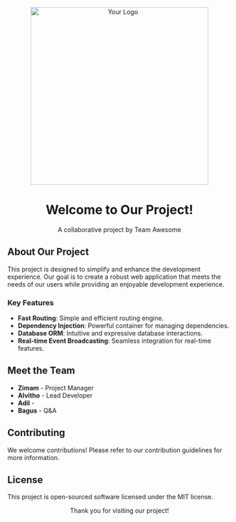 <p align="center"><img src="https://example.com/your-logo.png" width="400" alt="Your Logo"></p>

<h1 align="center">Welcome to Our Project!</h1>
<p align="center">A collaborative project by Team Awesome</p>

## About Our Project

This project is designed to simplify and enhance the development experience. Our goal is to create a robust web application that meets the needs of our users while providing an enjoyable development experience.

### Key Features
- **Fast Routing**: Simple and efficient routing engine.
- **Dependency Injection**: Powerful container for managing dependencies.
- **Database ORM**: Intuitive and expressive database interactions.
- **Real-time Event Broadcasting**: Seamless integration for real-time features.

## Meet the Team
- **Zimam** - Project Manager
- **Alvitho** - Lead Developer
- **Adil** - 
- **Bagus** - Q&A

## Contributing
We welcome contributions! Please refer to our contribution guidelines for more information.

## License
This project is open-sourced software licensed under the MIT license.

<p align="center">Thank you for visiting our project!</p>
